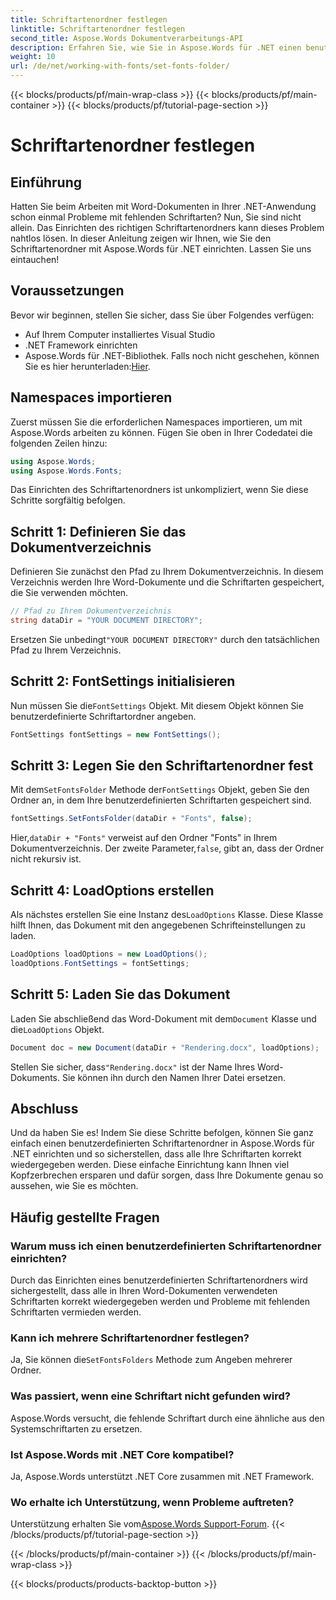 ```yaml
---
title: Schriftartenordner festlegen
linktitle: Schriftartenordner festlegen
second_title: Aspose.Words Dokumentverarbeitungs-API
description: Erfahren Sie, wie Sie in Aspose.Words für .NET einen benutzerdefinierten Schriftartenordner einrichten, um sicherzustellen, dass Ihre Word-Dokumente korrekt und ohne fehlende Schriftarten gerendert werden.
weight: 10
url: /de/net/working-with-fonts/set-fonts-folder/
---
```


{{< blocks/products/pf/main-wrap-class >}}
{{< blocks/products/pf/main-container >}}
{{< blocks/products/pf/tutorial-page-section >}}

# Schriftartenordner festlegen

## Einführung

Hatten Sie beim Arbeiten mit Word-Dokumenten in Ihrer .NET-Anwendung schon einmal Probleme mit fehlenden Schriftarten? Nun, Sie sind nicht allein. Das Einrichten des richtigen Schriftartenordners kann dieses Problem nahtlos lösen. In dieser Anleitung zeigen wir Ihnen, wie Sie den Schriftartenordner mit Aspose.Words für .NET einrichten. Lassen Sie uns eintauchen!

## Voraussetzungen

Bevor wir beginnen, stellen Sie sicher, dass Sie über Folgendes verfügen:

- Auf Ihrem Computer installiertes Visual Studio
- .NET Framework einrichten
-  Aspose.Words für .NET-Bibliothek. Falls noch nicht geschehen, können Sie es hier herunterladen:[Hier](https://releases.aspose.com/words/net/).

## Namespaces importieren

Zuerst müssen Sie die erforderlichen Namespaces importieren, um mit Aspose.Words arbeiten zu können. Fügen Sie oben in Ihrer Codedatei die folgenden Zeilen hinzu:

```csharp
using Aspose.Words;
using Aspose.Words.Fonts;
```

Das Einrichten des Schriftartenordners ist unkompliziert, wenn Sie diese Schritte sorgfältig befolgen.

## Schritt 1: Definieren Sie das Dokumentverzeichnis

Definieren Sie zunächst den Pfad zu Ihrem Dokumentverzeichnis. In diesem Verzeichnis werden Ihre Word-Dokumente und die Schriftarten gespeichert, die Sie verwenden möchten.

```csharp
// Pfad zu Ihrem Dokumentverzeichnis
string dataDir = "YOUR DOCUMENT DIRECTORY";
```

 Ersetzen Sie unbedingt`"YOUR DOCUMENT DIRECTORY"` durch den tatsächlichen Pfad zu Ihrem Verzeichnis.

## Schritt 2: FontSettings initialisieren

 Nun müssen Sie die`FontSettings` Objekt. Mit diesem Objekt können Sie benutzerdefinierte Schriftartordner angeben.

```csharp
FontSettings fontSettings = new FontSettings();
```

## Schritt 3: Legen Sie den Schriftartenordner fest

 Mit dem`SetFontsFolder` Methode der`FontSettings` Objekt, geben Sie den Ordner an, in dem Ihre benutzerdefinierten Schriftarten gespeichert sind.

```csharp
fontSettings.SetFontsFolder(dataDir + "Fonts", false);
```

 Hier,`dataDir + "Fonts"` verweist auf den Ordner "Fonts" in Ihrem Dokumentverzeichnis. Der zweite Parameter,`false`, gibt an, dass der Ordner nicht rekursiv ist.

## Schritt 4: LoadOptions erstellen

 Als nächstes erstellen Sie eine Instanz des`LoadOptions` Klasse. Diese Klasse hilft Ihnen, das Dokument mit den angegebenen Schrifteinstellungen zu laden.

```csharp
LoadOptions loadOptions = new LoadOptions();
loadOptions.FontSettings = fontSettings;
```

## Schritt 5: Laden Sie das Dokument

 Laden Sie abschließend das Word-Dokument mit dem`Document` Klasse und die`LoadOptions` Objekt.

```csharp
Document doc = new Document(dataDir + "Rendering.docx", loadOptions);
```

 Stellen Sie sicher, dass`"Rendering.docx"` ist der Name Ihres Word-Dokuments. Sie können ihn durch den Namen Ihrer Datei ersetzen.

## Abschluss

Und da haben Sie es! Indem Sie diese Schritte befolgen, können Sie ganz einfach einen benutzerdefinierten Schriftartenordner in Aspose.Words für .NET einrichten und so sicherstellen, dass alle Ihre Schriftarten korrekt wiedergegeben werden. Diese einfache Einrichtung kann Ihnen viel Kopfzerbrechen ersparen und dafür sorgen, dass Ihre Dokumente genau so aussehen, wie Sie es möchten.

## Häufig gestellte Fragen

### Warum muss ich einen benutzerdefinierten Schriftartenordner einrichten?
Durch das Einrichten eines benutzerdefinierten Schriftartenordners wird sichergestellt, dass alle in Ihren Word-Dokumenten verwendeten Schriftarten korrekt wiedergegeben werden und Probleme mit fehlenden Schriftarten vermieden werden.

### Kann ich mehrere Schriftartenordner festlegen?
 Ja, Sie können die`SetFontsFolders` Methode zum Angeben mehrerer Ordner.

### Was passiert, wenn eine Schriftart nicht gefunden wird?
Aspose.Words versucht, die fehlende Schriftart durch eine ähnliche aus den Systemschriftarten zu ersetzen.

### Ist Aspose.Words mit .NET Core kompatibel?
Ja, Aspose.Words unterstützt .NET Core zusammen mit .NET Framework.

### Wo erhalte ich Unterstützung, wenn Probleme auftreten?
 Unterstützung erhalten Sie vom[Aspose.Words Support-Forum](https://forum.aspose.com/c/words/8).
{{< /blocks/products/pf/tutorial-page-section >}}

{{< /blocks/products/pf/main-container >}}
{{< /blocks/products/pf/main-wrap-class >}}

{{< blocks/products/products-backtop-button >}}
